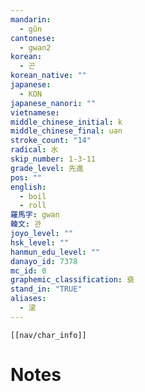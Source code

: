 ```yaml
---
mandarin:
  - gǔn
cantonese:
  - gwan2
korean:
  - 곤
korean_native: ""
japanese:
  - KON
japanese_nanori: ""
vietnamese:
middle_chinese_initial: k
middle_chinese_final: uən
stroke_count: "14"
radical: 水
skip_number: 1-3-11
grade_level: 先進
pos: ""
english:
  - boil
  - roll
羅馬字: gwan
韓文: 관
joyo_level: ""
hsk_level: ""
hanmun_edu_level: ""
danayo_id: 7378
mc_id: 0
graphemic_classification: 袞
stand_in: "TRUE"
aliases:
  - 滚
---
```

```meta-bind-embed
[[nav/char_info]]
```

# Notes
